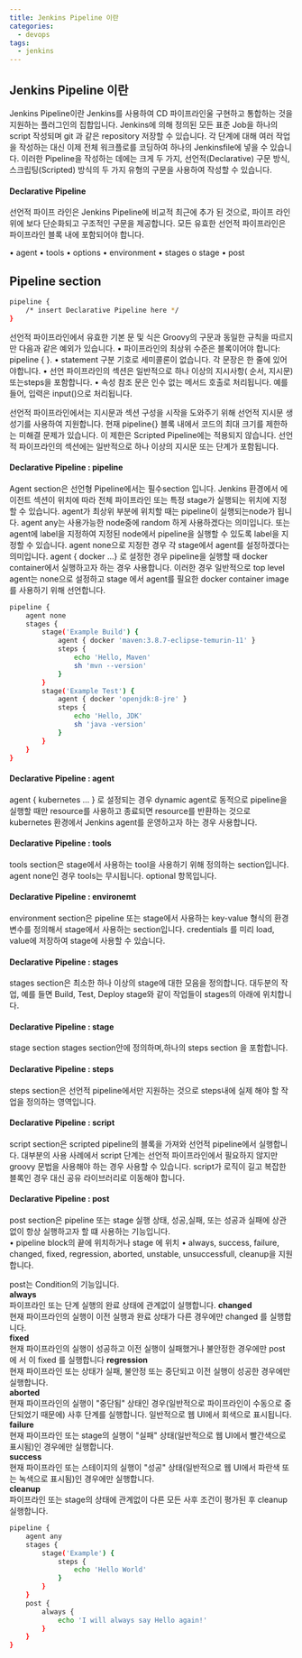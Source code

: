 ```yaml
---
title: Jenkins Pipeline 이란 
categories:
  - devops 
tags:
  - jenkins
---
```


## Jenkins Pipeline 이란 
Jenkins Pipeline이란 Jenkins를 사용하여 CD 파이프라인울 구현하고 통합하는 것을 지원하는 플러그인의 집합입니다.
Jenkins에 의해 정의된 모든 표준 Job을 하나의 script 작성되며 git 과 같은 repository 저장할 수 있습니다.
각 단계에 대해 여러 작업을 작성하는 대신 이제 전체 워크플로를 코딩하여 하나의 Jenkinsfile에 넣을 수 있습니다.
이러한 Pipeline을 작성하는 데에는 크게 두 가지, 선언적(Declarative) 구문 방식, 스크립팅(Scripted) 방식의 두 가지 유형의 구문을 사용하여 작성할 수 있습니다.  


#### Declarative Pipeline
선언적 파이프 라인은 Jenkins Pipeline에 비교적 최근에 추가 된 것으로, 파이프 라인 위에 보다 단순화되고 구조적인 구문을 제공합니다.
모든 유효한 선언적 파이프라인은 파이프라인 블록 내에 포함되어야 합니다.

•	agent
•	tools
•	options
•	environment
•	stages
o	stage
•	post



## Pipeline section

```bash
pipeline {
    /* insert Declarative Pipeline here */
}
```

선언적 파이프라인에서 유효한 기본 문 및 식은 Groovy의 구문과 동일한 규칙을 따르지만 다음과 같은 예외가 있습니다.
•	파이프라인의 최상위 수준은 블록이어야 합니다: pipeline { }.
•	statement 구분 기호로 세미콜론이 없습니다. 각 문장은 한 줄에 있어야합니다.
•	선언 파이프라인의 섹션은 일반적으로 하나 이상의 지시사항( 순서, 지시문) 또는steps을 포함합니다.
•	속성 참조 문은 인수 없는 메서드 호출로 처리됩니다. 예를 들어, 입력은 input()으로 처리됩니다.

선언적 파이프라인에서는 지시문과 섹션 구성을 시작을 도와주기 위해 선언적 지시문 생성기를 사용하여 지원합니다.
현재 pipeline{} 블록 내에서 코드의 최대 크기를 제한하는 미해결 문제가 있습니다. 이 제한은 Scripted Pipeline에는 적용되지 않습니다.
선언적 파이프라인의 섹션에는 일반적으로 하나 이상의 지시문 또는 단계가 포함됩니다.

#### Declarative Pipeline : pipeline
Agent section은  선언형 Pipeline에서는 필수section 입니다.
Jenkins 환경에서 에이전트 섹션이 위치에 따라 전체 파이프라인 또는 특정 stage가 실행되는 위치에 지정할 수 있습니다.
agent가 최상위 부분에 위치할 때는 pipeline이 실행되는node가 됩니다. agent any는 사용가능한 node중에 random 하게 사용하겠다는 의미입니다. 또는 agent에 label을 지정하여 지정된 node에서  pipeline을 실행할 수 있도록 label을 지정할 수 있습니다.
agent none으로 지정한 경우 각 stage에서 agent를 설정하겠다는 의미입니다.
agent { docker …} 로 설정한 경우 pipeline을 실행할 때 docker container에서 실행하고자 하는 경우 사용합니다.  이러한 경우 일반적으로 top level agent는 none으로 설정하고 stage 에서 agent를 필요한 docker container image를 사용하기 위해 선언합니다.  
```bash
pipeline {
    agent none 
    stages {
        stage('Example Build') {
            agent { docker 'maven:3.8.7-eclipse-temurin-11' } 
            steps {
                echo 'Hello, Maven'
                sh 'mvn --version'
            }
        }
        stage('Example Test') {
            agent { docker 'openjdk:8-jre' } 
            steps {
                echo 'Hello, JDK'
                sh 'java -version'
            }
        }
    }
}
```
#### Declarative Pipeline : agent
agent { kubernetes … } 로 설정되는 경우 dynamic agent로 동적으로 pipeline을 실행할 때만 resource를 사용하고 종료되면 resource를 반환하는 것으로 kubernetes 환경에서 Jenkins agent를 운영하고자 하는 경우 사용합니다.  

#### Declarative Pipeline : tools
tools section은 stage에서 사용하는 tool을 사용하기 위해 정의하는 section입니다. agent none인 경우 tools는 무시됩니다. optional 항목입니다.  

#### Declarative Pipeline : environemt
environment section은 pipeline 또는 stage에서 사용하는 key-value 형식의 환경변수를 정의해서 stage에서 사용하는 section입니다.  credentials 를 미리 load,  value에 저장하여 stage에 사용할 수 있습니다.  

#### Declarative Pipeline : stages
stages section은 최소한 하나 이상의 stage에 대한 모음을 정의합니다. 대두분의 작업, 예를 들면 Build, Test, Deploy stage와 같이 작업들이 stages의 아래에 위치합니다.  

#### Declarative Pipeline : stage
stage section stages section안에 정의하며,하나의 steps section 을 포함합니다.  

#### Declarative Pipeline : steps
steps section은 선언적 pipeline에서만 지원하는 것으로 steps내에 실제 해야 할 작업을 정의하는 영역입니다.

#### Declarative Pipeline : script
script section은 scripted pipeline의 블록을 가져와 선언적 pipeline에서 실행합니다. 대부분의 사용 사례에서 script 단계는 선언적 파이프라인에서 필요하지 않지만 groovy 문법을 사용해야 하는 경우 사용할 수 있습니다.   script가 로직이 길고 복잡한 블록인 경우 대신 공유 라이브러리로 이동해야 합니다.  

#### Declarative Pipeline : post
post section은 pipeline 또는 stage 실행 상태,  성공,실패, 또는 성공과 실패에 상관없이 항상 실행하고자 할 떄 사용하는 기능입니다.  
•	pipeline block의 끝에 위치하거나 stage 에 위치
•	always, success, failure, changed, fixed, regression, aborted, unstable, unsuccessfull, cleanup을 지원합니다.  

post는 Condition의 기능입니다.  
__always__  
파이프라인 또는 단계 실행의 완료 상태에 관계없이 실행합니다.
__changed__   
현재 파이프라인의 실행이 이전 실행과 완료 상태가 다른 경우에만 changed 를 실행합니다.  
__fixed__    
현재 파이프라인의 실행이 성공하고 이전 실행이 실패했거나 불안정한 경우에만 post 에 서 이 fixed 를 실행합니다 
__regression__   
현재 파이프라인 또는 상태가 실패, 불안정 또는 중단되고 이전 실행이 성공한 경우에만실행합니다.  
__aborted__      
현재 파이프라인의 실행이 "중단됨" 상태인 경우(일반적으로 파이프라인이 수동으로 중단되었기 때문에) 사후 단계를 실행합니다. 일반적으로 웹 UI에서 회색으로 표시됩니다.  
__failure__    
현재 파이프라인 또는 stage의 실행이 "실패" 상태(일반적으로 웹 UI에서 빨간색으로 표시됨)인 경우에만 실행합니다.  
__success__    
현재 파이프라인 또는 스테이지의 실행이 "성공" 상태(일반적으로 웹 UI에서 파란색 또는 녹색으로 표시됨)인 경우에만 실행합니다.  
__cleanup__    
파이프라인 또는 stage의 상태에 관계없이 다른 모든 사후 조건이 평가된 후 cleanup 실행합니다.  

```bash
pipeline {
    agent any
    stages {
        stage('Example') {
            steps {
                echo 'Hello World'
            }
        }
    }
    post { 
        always { 
            echo 'I will always say Hello again!'
        }
    }
}
```

